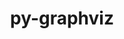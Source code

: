 ---
title: "py-graphviz"
layout: cache
categories: [package, develop-2025-01-26]
meta: {"versions": ["0.20.3"], "compilers": ["gcc@=11.4.0"], "oss": ["ubuntu22.04"], "platforms": ["linux"], "targets": ["x86_64_v3"], "stacks": ["hep", "root"], "num_specs": 1, "num_specs_by_stack": {"root": 1, "hep": 1}}
spec_details: [{"hash": "xub5oanjmnffqznxymfh23fvbdw7tpk6", "compiler": "gcc@=11.4.0", "versions": ["0.20.3"], "os": "ubuntu22.04", "platform": "linux", "target": "x86_64_v3", "variants": ["build_system=python_pip", "~dev", "~docs"], "stacks": ["root", "hep"], "size": "-", "tarball": "https://binaries.spack.io/develop-2025-01-26/build_cache/linux-ubuntu22.04-x86_64_v3/gcc-11.4.0/py-graphviz-0.20.3/linux-ubuntu22.04-x86_64_v3-gcc-11.4.0-py-graphviz-0.20.3-xub5oanjmnffqznxymfh23fvbdw7tpk6.spack"}]
---